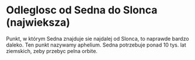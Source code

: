 # Odleglosc od Sedna do Slonca (najwieksza)

Punkt, w którym Sedna znajduje sie najdalej od Slonca, to naprawde bardzo
daleko. Ten punkt nazywamy aphelium. Sedna potrzebuje ponad 10 tys. lat
ziemskich, zeby przebyc pelna orbite.
